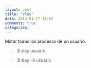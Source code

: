 ```yaml
---
layout: post
title: "slay"
date: 2014-01-27 18:54
comments: true
categories: 
---
```

Matar todos los procesos de un usuario.

>$ slay usuario 

>$ slay -9 usuario

